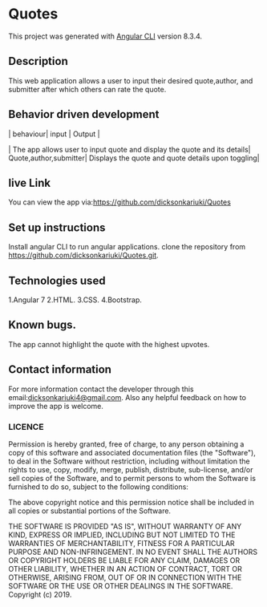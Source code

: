 # Quotes

This project was generated with [Angular CLI](https://github.com/angular/angular-cli) version 8.3.4.

## Description

This web application allows a user to input their desired quote,author, and submitter after which others can rate the quote.

## Behavior driven development

| behaviour| input | Output |

| The app allows user to input quote and display the quote and its details| Quote,author,submitter| Displays the quote and quote details upon toggling|

## live Link

You can view the app via:https://github.com/dicksonkariuki/Quotes

## Set up instructions

Install angular CLI to run angular applications.
clone the repository from https://github.com/dicksonkariuki/Quotes.git.

## Technologies used

1.Angular 7
2.HTML.
3.CSS.
4.Bootstrap.

## Known bugs.

The app cannot highlight the quote with the highest upvotes.

## Contact information

For more information contact the developer through this email:dicksonkariuki4@gmail.com.
Also any helpful feedback on how to improve the app is welcome.

### LICENCE

Permission is hereby granted, free of charge, to any person obtaining a copy of this software and associated documentation files (the "Software"), to deal in the Software without restriction, including without limitation the rights to use, copy, modify, merge, publish, distribute, sub-license, and/or sell copies of the Software, and to permit persons to whom the Software is furnished to do so, subject to the following conditions:

The above copyright notice and this permission notice shall be included in all copies or substantial portions of the Software.

THE SOFTWARE IS PROVIDED "AS IS", WITHOUT WARRANTY OF ANY KIND, EXPRESS OR IMPLIED, INCLUDING BUT NOT LIMITED TO THE WARRANTIES OF MERCHANTABILITY, FITNESS FOR A PARTICULAR PURPOSE AND NON-INFRINGEMENT. IN NO EVENT SHALL THE AUTHORS OR COPYRIGHT HOLDERS BE LIABLE FOR ANY CLAIM, DAMAGES OR OTHER LIABILITY, WHETHER IN AN ACTION OF CONTRACT, TORT OR OTHERWISE, ARISING FROM, OUT OF OR IN CONNECTION WITH THE SOFTWARE OR THE USE OR OTHER DEALINGS IN THE SOFTWARE. Copyright (c) 2019.
